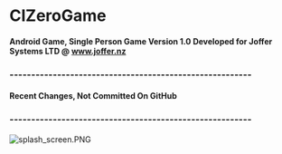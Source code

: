 # CIZeroGame
#### Android Game, Single Person Game Version 1.0 Developed for Joffer Systems  LTD  @ www.joffer.nz


### --------------------------------------------------------

#### Recent Changes, Not Committed On GitHub

### --------------------------------------------------------
![splash_screen.PNG](https://github.com/Alok0220/CIZeroGame/tree/main/app/src/main/res/drawable-v24/splash_screen.PNG)
